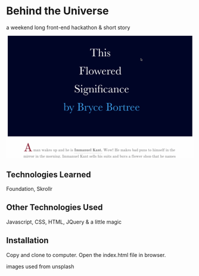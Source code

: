 <h1> Behind the Universe </h1>
<p> a weekend long front-end hackathon & short story </p>

<img src="./css/images/flowsig.gif"/>

<h2>Technologies Learned</h2>
<p> Foundation, Skrollr </p>

<h2>Other Technologies Used</h2>
<p> Javascript, CSS, HTML, JQuery & a little magic </p>

<h2>Installation</h2>
<p>Copy and clone to computer. Open the index.html file in browser. 

<p> images used from unsplash </p>
